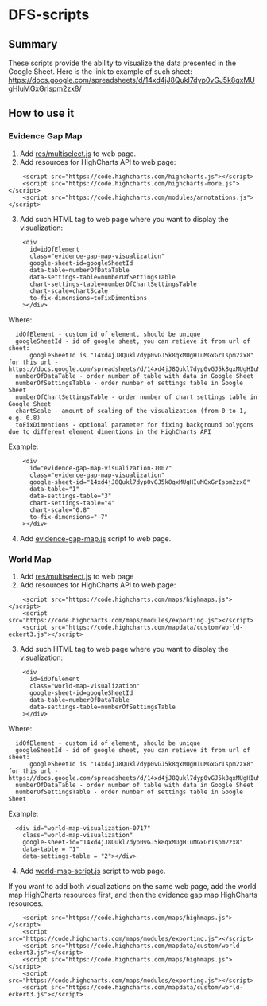 # DFS-scripts

## Summary

These scripts provide the ability to visualize the data presented in the Google Sheet.
Here is the link to example of such sheet: https://docs.google.com/spreadsheets/d/14xd4jJ8Qukl7dyp0vGJ5k8qxMUgHIuMGxGrIspm2zx8/

## How to use it

### Evidence Gap Map

1) Add [res/multiselect.js](https://github.com/DFSDeveloper/DFS-scripts/blob/main/res/multiselect.js) to web page. 
2) Add resources for HighCharts API to web page: 
```
    <script src="https://code.highcharts.com/highcharts.js"></script>
    <script src="https://code.highcharts.com/highcharts-more.js"></script>
    <script src="https://code.highcharts.com/modules/annotations.js"></script>
```
3) Add such HTML tag to web page where you want to display the visualization:
```
    <div
      id=idOfElement
      class="evidence-gap-map-visualization"
      google-sheet-id=googleSheetId
      data-table=numberOfDataTable
      data-settings-table=numberOfSettingsTable
      chart-settings-table=numberOfChartSettingsTable
      chart-scale=chartScale
      to-fix-dimensions=toFixDimentions
    ></div>
```
Where: 
```
  idOfElement - custom id of element, should be unique 
  googleSheetId - id of google sheet, you can retieve it from url of sheet: 
      googleSheetId is "14xd4jJ8Qukl7dyp0vGJ5k8qxMUgHIuMGxGrIspm2zx8" for this url - https://docs.google.com/spreadsheets/d/14xd4jJ8Qukl7dyp0vGJ5k8qxMUgHIuMGxGrIspm2zx8
  numberOfDataTable - order number of table with data in Google Sheet
  numberOfSettingsTable - order number of settings table in Google Sheet
  numberOfChartSettingsTable - order number of chart settings table in Google Sheet
  chartScale - amount of scaling of the visualization (from 0 to 1, e.g. 0.8)
  toFixDimentions - optional parameter for fixing background polygons due to different element dimentions in the HighCharts API
```
Example:
```
    <div
      id="evidence-gap-map-visualization-1007"
      class="evidence-gap-map-visualization"
      google-sheet-id="14xd4jJ8Qukl7dyp0vGJ5k8qxMUgHIuMGxGrIspm2zx8"
      data-table="1"
      data-settings-table="3"
      chart-settings-table="4"
      chart-scale="0.8"
      to-fix-dimensions="-7"
    ></div>
```

4) Add [evidence-gap-map.js](https://github.com/DFSDeveloper/DFS-scripts/blob/main/evidence-gap-map.js) script to web page. 



### World Map 

1) Add [res/multiselect.js](https://github.com/DFSDeveloper/DFS-scripts/blob/main/res/multiselect.js) to web page 
2) Add resources for HighCharts API to web page: 
```
    <script src="https://code.highcharts.com/maps/highmaps.js"></script>
    <script src="https://code.highcharts.com/maps/modules/exporting.js"></script>
    <script src="https://code.highcharts.com/mapdata/custom/world-eckert3.js"></script>
```
3) Add such HTML tag to web page where you want to display the visualization:
```
    <div
      id=idOfElement
      class="world-map-visualization"
      google-sheet-id=googleSheetId
      data-table=numberOfDataTable
      data-settings-table=numberOfSettingsTable
    ></div>
```
Where: 
```
  idOfElement - custom id of element, should be unique 
  googleSheetId - id of google sheet, you can retieve it from url of sheet: 
      googleSheetId is "14xd4jJ8Qukl7dyp0vGJ5k8qxMUgHIuMGxGrIspm2zx8" for this url - https://docs.google.com/spreadsheets/d/14xd4jJ8Qukl7dyp0vGJ5k8qxMUgHIuMGxGrIspm2zx8
  numberOfDataTable - order number of table with data in Google Sheet
  numberOfSettingsTable - order number of settings table in Google Sheet
```

Example:
```
  <div id="world-map-visualization-0717"
    class="world-map-visualization"
    google-sheet-id="14xd4jJ8Qukl7dyp0vGJ5k8qxMUgHIuMGxGrIspm2zx8"
    data-table = "1"
    data-settings-table = "2"></div>
```

4) Add [world-map-script.js](https://github.com/DFSDeveloper/DFS-scripts/blob/main/world-map-script.js) script to web page. 


If you want to add both visualizations on the same web page, add the world map HighCharts resources first, and then the evidence gap map HighCharts resources.
```
    <script src="https://code.highcharts.com/maps/highmaps.js"></script>
    <script src="https://code.highcharts.com/maps/modules/exporting.js"></script>
    <script src="https://code.highcharts.com/mapdata/custom/world-eckert3.js"></script>
    <script src="https://code.highcharts.com/maps/highmaps.js"></script>
    <script src="https://code.highcharts.com/maps/modules/exporting.js"></script>
    <script src="https://code.highcharts.com/mapdata/custom/world-eckert3.js"></script>

```


